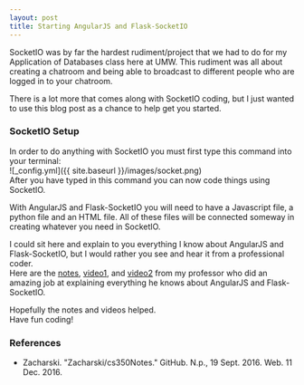 ```yaml
---
layout: post
title: Starting AngularJS and Flask-SocketIO
---
```


SocketIO was by far the hardest rudiment/project that we had to do for my Application of Databases class here at UMW. This rudiment was all about creating a chatroom and being able to broadcast to different people who are logged in to your chatroom.  
  
There is a lot more that comes along with SocketIO coding, but I just wanted to use this blog post as a chance to help get you started.

### SocketIO Setup
In order to do anything with SocketIO you must first type this command into your terminal:  
![_config.yml]({{ site.baseurl }}/images/socket.png)  
After you have typed in this command you can now code things using SocketIO.  
  
With AngularJS and Flask-SocketIO you will need to have a Javascript file, a python file and an HTML file. All of these files will be connected someway in creating whatever you need in SocketIO.  
  
I could sit here and explain to you everything I know about AngularJS and Flask-SocketIO, but I would rather you see and hear it from a professional coder.  
Here are the [notes](https://github.com/zacharski/cs350Notes#video-12-socketio-part-1-angularjs-and-flask-socketio-1), [video1](https://www.youtube.com/watch?v=5cQFzc_Zo8M&list=PLuZfoSIficQvVN44F1emhKAF-1KIoRcok&index=12), and [video2](https://www.youtube.com/watch?v=M0-TxylCBnY&list=PLuZfoSIficQvVN44F1emhKAF-1KIoRcok&index=13) from my professor who did an amazing job at explaining everything he knows about AngularJS and Flask-SocketIO.  
  
Hopefully the notes and videos helped.  
Have fun coding!

### References
* Zacharski. "Zacharski/cs350Notes." GitHub. N.p., 19 Sept. 2016. Web. 11 Dec. 2016.